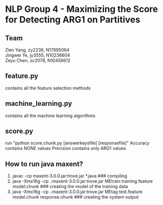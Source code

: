 # NLP Group 4 - Maximizing the Score for Detecting ARG1 on Partitives

## Team
Zien Yang, zy2236, N17995064  
Jingwei Ye, jy3555, N10236604  
Zeyu Chen, zc2078, N10456612  

## feature.py
contains all the feature selection methods

## machine_learning.py
contains all the machine learning algorithms

## score.py
run "python score.chunk.py [answerkeysfile] [responsefile]"
Accuracy contains NONE values
Precision contains only ARG1 values

## How to run java maxent?
  1. javac -cp maxent-3.0.0.jar:trove.jar *.java ### compiling
  2. java -Xmx16g -cp .:maxent-3.0.0.jar:trove.jar MEtrain training.feature model.chunk ### creating the model of the training data
  3. java -Xmx16g -cp .:maxent-3.0.0.jar:trove.jar MEtag test.feature model.chunk response.chunk ### creating the system output
